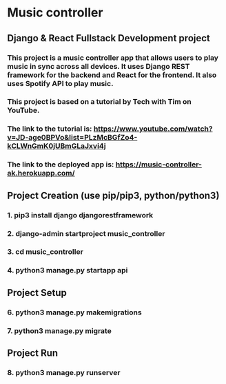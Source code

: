 # Music controller
## Django & React Fullstack Development project
### This project is a music controller app that allows users to play music in sync across all devices. It uses Django REST framework for the backend and React for the frontend. It also uses Spotify API to play music.
### This project is based on a tutorial by Tech with Tim on YouTube.
### The link to the tutorial is: https://www.youtube.com/watch?v=JD-age0BPVo&list=PLzMcBGfZo4-kCLWnGmK0jUBmGLaJxvi4j
### The link to the deployed app is: https://music-controller-ak.herokuapp.com/

## Project Creation (use pip/pip3, python/python3)
### 1. pip3 install django djangorestframework
### 2. django-admin startproject music_controller
### 3. cd music_controller
### 4. python3 manage.py startapp api

## Project Setup
### 6. python3 manage.py makemigrations
### 7. python3 manage.py migrate

## Project Run
### 8. python3 manage.py runserver
